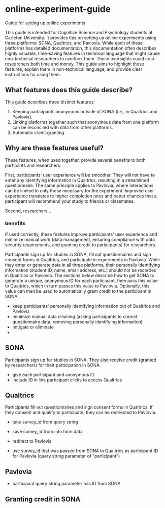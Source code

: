 # online-experiment-guide
Guide for setting up online experiments

This guide is intended for Cognitive Science and Psychology students at Carleton University. It provides tips on setting up online experiments using three platforms: SONA, Qualtrics, and Pavlovia. While each of these platforms has detailed documentation, this documentation often describes highly valuable, time-saving features in technical language that might cause non-technical researchers to overlook them. These oversights could cost researchers both time and money. This guide aims to highlight these features, explain them in non-technical language, and provide clear instructions for using them.

## What features does this guide describe?

This guide describes three distinct features:
1. Keeping participants anonymous outside of SONA (i.e., in Qualtrics and Pavlovia).
2. Linking platforms together such that anonymous data from one platform can be reconciled with data from other platforms.
3. Automatic credit granting

## Why are these features useful?

These features, when used together, provide several benefits to both partipants and researchers.

First, participants' user experience will be smoother. They will not have to enter any identifying information in Qualtrics, resulting in a streamlined questionnaire. The same principle applies to Pavlovia, where interactions can be limited to only those necessary for the experiment. Improved user experience translates to higher completion rates and better chances that a participant will recommend your study to friends or classmates.

Second, researchers…

### benefits
If used correctly, these features improve participants' user experience and minimize manual work (data management, ensuring compliance with data security requirements, and granting credit to participants) for researchers.

Participants sign up for studies in SONA, fill out questionnaires and sign consent forms in Qualtrics, and participate in experiments in Pavlovia. While they enter or generate data in all three platforms, their personally identifying information (student ID, name, email address, etc.) should not be recorded in Qualtrics or Pavlovia. The sections below describe how to get SONA to generate a unique, anonymous ID for each participant, then pass this value to Qualtrics, which in turn passes this value to Pavlovia. Optionally, this value can then be used to automatically grant credit to the participant in SONA. 

- keep participants' personally identifying information out of Qualtrics and Pavlovia
- minimize manual data cleaning (asking participants to correct questionnaire data, removing personally identifying information)
- mitigate or eliminate
- 

## SONA

Participants sign up for studies in SONA. They also receive credit (granted by researchers) for their participation in SONA.

- give each participant and anonymous ID
- include ID in link participant clicks to access Qualtrics

## Qualtrics

Participants fill out questionnaires and sign consent forms in Qualtrics. If they consent and qualify to participate, they can be redirected to Pavlovia.

- take survey_id from query string
- save survey_id from into form data

- redirect to Pavlovia
- use survey_id that was passed from SONA to Qualtrics as participant ID for Pavlovia (query string parameter of "participant")

## Pavlovia

- participant query string parameter has ID from SONA.

## Granting credit in SONA
